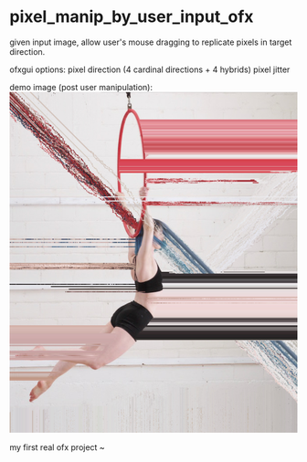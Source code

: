 # pixel_manip_by_user_input_ofx
given input image, allow user's mouse dragging to replicate pixels in target direction. 

ofxgui options:
pixel direction (4 cardinal directions + 4 hybrids)
pixel jitter

demo image (post user manipulation):
<img src = "demooutput.png">

my first real ofx project ~ 
